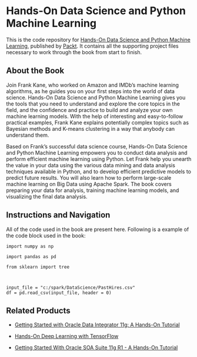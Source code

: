 # Hands-On Data Science and Python Machine Learning
This is the code repository for [Hands-On Data Science and Python Machine Learning](https://www.packtpub.com/big-data-and-business-intelligence/data-science-and-machine-learning-python-hands?utm_source=github&utm_medium=repository&utm_campaign=9781787280748), published by [Packt](https://www.packtpub.com/?utm_source=github). It contains all the supporting project files necessary to work through the book from start to finish.
## About the Book
Join Frank Kane, who worked on Amazon and IMDb’s machine learning algorithms, as he guides you on your first steps into the world of data science. Hands-On Data Science and Python Machine Learning gives you the tools that you need to understand and explore the core topics in the field, and the confidence and practice to build and analyze your own machine learning models. With the help of interesting and easy-to-follow practical examples, Frank Kane explains potentially complex topics such as Bayesian methods and K-means clustering in a way that anybody can understand them.

Based on Frank’s successful data science course, Hands-On Data Science and Python Machine Learning empowers you to conduct data analysis and perform efficient machine learning using Python. Let Frank help you unearth the value in your data using the various data mining and data analysis techniques available in Python, and to develop efficient predictive models to predict future results. You will also learn how to perform large-scale machine learning on Big Data using Apache Spark. The book covers preparing your data for analysis, training machine learning models, and visualizing the final data analysis.
## Instructions and Navigation
All of the code used in the book are present here. Following is a example of the code block used in the book:


```
import numpy as np
 
import pandas as pd
 
from sklearn import tree


 
input_file = "c:/spark/DataScience/PastHires.csv" 
df = pd.read_csv(input_file, header = 0) 
```



## Related Products
* [Getting Started with Oracle Data Integrator 11g: A Hands-On Tutorial](https://www.packtpub.com/networking-and-servers/getting-started-oracle-data-integrator-11g-hands-tutorial?utm_source=github&utm_medium=repository&utm_campaign=9781849680684)

* [Hands-On Deep Learning with TensorFlow](https://www.packtpub.com/big-data-and-business-intelligence/hands-deep-learning-tensorflow?utm_source=github&utm_medium=repository&utm_campaign=9781787282773)

* [Getting Started With Oracle SOA Suite 11g R1 - A Hands-On Tutorial](https://www.packtpub.com/application-development/getting-started-oracle-soa-suite-11g-r1-–-hands-tutorial?utm_source=github&utm_medium=repository&utm_campaign=9781847199782)


